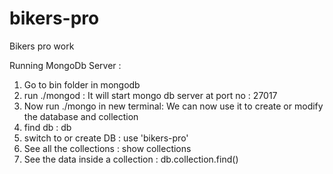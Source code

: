 # bikers-pro
Bikers pro work

Running MongoDb Server :

1) Go to bin folder in mongodb
2) run ./mongod : It will start mongo db server at port no : 27017
3) Now run ./mongo in new terminal: We can now use it to create or modify the database and collection
4) find db : db
5) switch to or create DB : use 'bikers-pro'
6) See all the collections : show collections
7) See the data inside a collection : db.collection.find()
